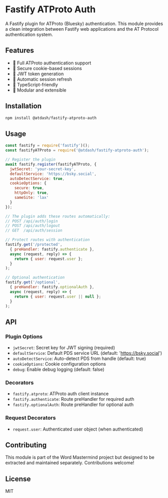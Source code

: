# Fastify ATProto Auth

A Fastify plugin for ATProto (Bluesky) authentication. This module provides a clean integration between Fastify web applications and the AT Protocol authentication system.

## Features

- 🔐 Full ATProto authentication support
- 🍪 Secure cookie-based sessions
- 🔑 JWT token generation
- 🔄 Automatic session refresh
- 🎯 TypeScript-friendly
- 🧩 Modular and extensible

## Installation

```bash
npm install @atdash/fastify-atproto-auth
```

## Usage

```javascript
const fastify = require('fastify')();
const fastifyATProto = require('@atdash/fastify-atproto-auth');

// Register the plugin
await fastify.register(fastifyATProto, {
  jwtSecret: 'your-secret-key',
  defaultService: 'https://bsky.social',
  autoDetectService: true,
  cookieOptions: {
    secure: true,
    httpOnly: true,
    sameSite: 'lax'
  }
});

// The plugin adds these routes automatically:
// POST /api/auth/login
// POST /api/auth/logout
// GET  /api/auth/session

// Protect routes with authentication
fastify.get('/protected', 
  { preHandler: fastify.authenticate }, 
  async (request, reply) => {
    return { user: request.user };
  }
);

// Optional authentication
fastify.get('/optional', 
  { preHandler: fastify.optionalAuth }, 
  async (request, reply) => {
    return { user: request.user || null };
  }
);
```

## API

### Plugin Options

- `jwtSecret`: Secret key for JWT signing (required)
- `defaultService`: Default PDS service URL (default: 'https://bsky.social')
- `autoDetectService`: Auto-detect PDS from handle (default: true)
- `cookieOptions`: Cookie configuration options
- `debug`: Enable debug logging (default: false)

### Decorators

- `fastify.atproto`: ATProto auth client instance
- `fastify.authenticate`: Route preHandler for required auth
- `fastify.optionalAuth`: Route preHandler for optional auth

### Request Decorators

- `request.user`: Authenticated user object (when authenticated)

## Contributing

This module is part of the Word Mastermind project but designed to be extracted and maintained separately. Contributions welcome!

## License

MIT